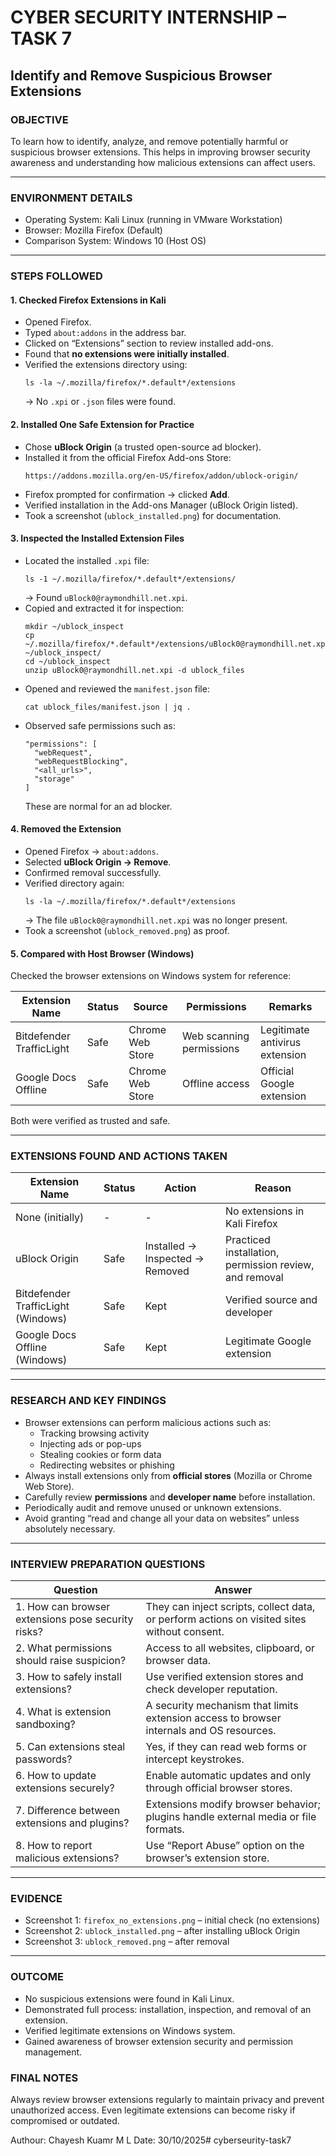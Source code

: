 # CYBER SECURITY INTERNSHIP – TASK 7  
## Identify and Remove Suspicious Browser Extensions  

### OBJECTIVE  
To learn how to identify, analyze, and remove potentially harmful or suspicious browser extensions. This helps in improving browser security awareness and understanding how malicious extensions can affect users.

---

### ENVIRONMENT DETAILS  
- Operating System: Kali Linux (running in VMware Workstation)  
- Browser: Mozilla Firefox (Default)  
- Comparison System: Windows 10 (Host OS)  

---

### STEPS FOLLOWED  

#### 1. Checked Firefox Extensions in Kali  
- Opened Firefox.  
- Typed `about:addons` in the address bar.  
- Clicked on “Extensions” section to review installed add-ons.  
- Found that **no extensions were initially installed**.  
- Verified the extensions directory using:
  ```
  ls -la ~/.mozilla/firefox/*.default*/extensions
  ```
  → No `.xpi` or `.json` files were found.

#### 2. Installed One Safe Extension for Practice  
- Chose **uBlock Origin** (a trusted open-source ad blocker).  
- Installed it from the official Firefox Add-ons Store:
  ```
  https://addons.mozilla.org/en-US/firefox/addon/ublock-origin/
  ```
- Firefox prompted for confirmation → clicked **Add**.  
- Verified installation in the Add-ons Manager (uBlock Origin listed).  
- Took a screenshot (`ublock_installed.png`) for documentation.

#### 3. Inspected the Installed Extension Files  
- Located the installed `.xpi` file:
  ```
  ls -1 ~/.mozilla/firefox/*.default*/extensions/
  ```
  → Found `uBlock0@raymondhill.net.xpi`.  
- Copied and extracted it for inspection:
  ```
  mkdir ~/ublock_inspect
  cp ~/.mozilla/firefox/*.default*/extensions/uBlock0@raymondhill.net.xpi ~/ublock_inspect/
  cd ~/ublock_inspect
  unzip uBlock0@raymondhill.net.xpi -d ublock_files
  ```
- Opened and reviewed the `manifest.json` file:
  ```
  cat ublock_files/manifest.json | jq .
  ```
- Observed safe permissions such as:
  ```
  "permissions": [
    "webRequest",
    "webRequestBlocking",
    "<all_urls>",
    "storage"
  ]
  ```
  These are normal for an ad blocker.

#### 4. Removed the Extension  
- Opened Firefox → `about:addons`.  
- Selected **uBlock Origin → Remove**.  
- Confirmed removal successfully.  
- Verified directory again:
  ```
  ls -la ~/.mozilla/firefox/*.default*/extensions
  ```
  → The file `uBlock0@raymondhill.net.xpi` was no longer present.  
- Took a screenshot (`ublock_removed.png`) as proof.

#### 5. Compared with Host Browser (Windows)  
Checked the browser extensions on Windows system for reference:  

| Extension Name | Status | Source | Permissions | Remarks |
|-----------------|---------|---------|--------------|----------|
| Bitdefender TrafficLight | Safe | Chrome Web Store | Web scanning permissions | Legitimate antivirus extension |
| Google Docs Offline | Safe | Chrome Web Store | Offline access | Official Google extension |

Both were verified as trusted and safe.

---

### EXTENSIONS FOUND AND ACTIONS TAKEN  

| Extension Name | Status | Action | Reason |
|-----------------|---------|--------|--------|
| None (initially) | - | - | No extensions in Kali Firefox |
| uBlock Origin | Safe | Installed → Inspected → Removed | Practiced installation, permission review, and removal |
| Bitdefender TrafficLight (Windows) | Safe | Kept | Verified source and developer |
| Google Docs Offline (Windows) | Safe | Kept | Legitimate Google extension |

---

### RESEARCH AND KEY FINDINGS  

- Browser extensions can perform malicious actions such as:
  - Tracking browsing activity
  - Injecting ads or pop-ups
  - Stealing cookies or form data
  - Redirecting websites or phishing  
- Always install extensions only from **official stores** (Mozilla or Chrome Web Store).  
- Carefully review **permissions** and **developer name** before installation.  
- Periodically audit and remove unused or unknown extensions.  
- Avoid granting “read and change all your data on websites” unless absolutely necessary.

---

### INTERVIEW PREPARATION QUESTIONS  

| Question | Answer |
|-----------|---------|
| 1. How can browser extensions pose security risks? | They can inject scripts, collect data, or perform actions on visited sites without consent. |
| 2. What permissions should raise suspicion? | Access to all websites, clipboard, or browser data. |
| 3. How to safely install extensions? | Use verified extension stores and check developer reputation. |
| 4. What is extension sandboxing? | A security mechanism that limits extension access to browser internals and OS resources. |
| 5. Can extensions steal passwords? | Yes, if they can read web forms or intercept keystrokes. |
| 6. How to update extensions securely? | Enable automatic updates and only through official browser stores. |
| 7. Difference between extensions and plugins? | Extensions modify browser behavior; plugins handle external media or file formats. |
| 8. How to report malicious extensions? | Use “Report Abuse” option on the browser’s extension store. |

---

### EVIDENCE  
- Screenshot 1: `firefox_no_extensions.png` – initial check (no extensions)  
- Screenshot 2: `ublock_installed.png` – after installing uBlock Origin  
- Screenshot 3: `ublock_removed.png` – after removal  

---

### OUTCOME  
- No suspicious extensions were found in Kali Linux.  
- Demonstrated full process: installation, inspection, and removal of an extension.  
- Verified legitimate extensions on Windows system.  
- Gained awareness of browser extension security and permission management.



### FINAL NOTES  
Always review browser extensions regularly to maintain privacy and prevent unauthorized access. Even legitimate extensions can become risky if compromised or outdated.

Authour: Chayesh Kuamr M L
Date: 30/10/2025#   c y b e r s e u r i t y - t a s k 7  
 